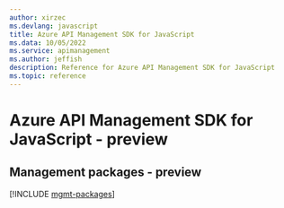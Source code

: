 ```yaml
---
author: xirzec
ms.devlang: javascript
title: Azure API Management SDK for JavaScript
ms.data: 10/05/2022
ms.service: apimanagement
ms.author: jeffish
description: Reference for Azure API Management SDK for JavaScript
ms.topic: reference
---
```

# Azure API Management SDK for JavaScript - preview

## Management packages - preview
[!INCLUDE [mgmt-packages](api-management-mgmt-index.md)]